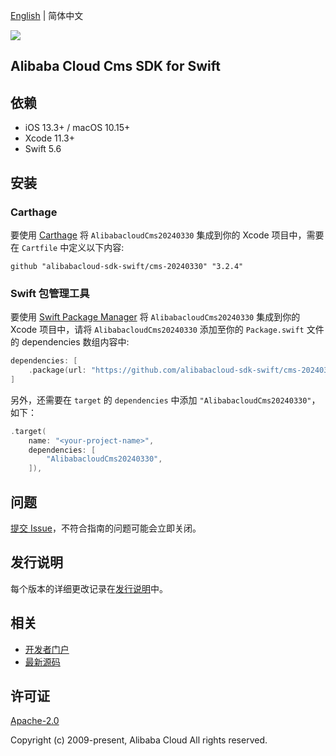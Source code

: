 [English](README.md) | 简体中文

![](https://aliyunsdk-pages.alicdn.com/icons/AlibabaCloud.svg)

## Alibaba Cloud Cms SDK for Swift

## 依赖

- iOS 13.3+ / macOS 10.15+
- Xcode 11.3+
- Swift 5.6

## 安装

### Carthage

要使用 [Carthage](https://github.com/Carthage/Carthage) 将 `AlibabacloudCms20240330` 集成到你的 Xcode 项目中，需要在 `Cartfile` 中定义以下内容:

```ogdl
github "alibabacloud-sdk-swift/cms-20240330" "3.2.4"
```

### Swift 包管理工具

要使用 [Swift Package Manager](https://swift.org/package-manager/) 将 `AlibabacloudCms20240330` 集成到你的 Xcode 项目中，请将 `AlibabacloudCms20240330` 添加至你的 `Package.swift` 文件的 dependencies 数组内容中:

```swift
dependencies: [
    .package(url: "https://github.com/alibabacloud-sdk-swift/cms-20240330.git", from: "3.2.4")
]
```

另外，还需要在 `target` 的 `dependencies` 中添加 `"AlibabacloudCms20240330"`，如下：

```swift
.target(
    name: "<your-project-name>",
    dependencies: [
        "AlibabacloudCms20240330",
    ]),
```

## 问题

[提交 Issue](https://github.com/alibabacloud-sdk-swift/cms-20240330/issues/new)，不符合指南的问题可能会立即关闭。

## 发行说明

每个版本的详细更改记录在[发行说明](./ChangeLog.txt)中。

## 相关

* [开发者门户](https://next.api.aliyun.com/home)
* [最新源码](https://github.com/alibabacloud-sdk-swift/cms-20240330)

## 许可证

[Apache-2.0](http://www.apache.org/licenses/LICENSE-2.0)

Copyright (c) 2009-present, Alibaba Cloud All rights reserved.
